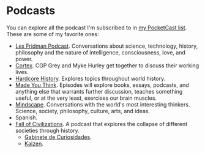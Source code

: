 # Podcasts

You can explore all the podcast I'm subscribed to in [my PocketCast list](https://lists.pocketcasts.com/e0b1036d-ffe3-42af-ba4e-2c13a120a2b3). These are some of my favorite ones:

- [Lex Fridman Podcast](https://lexfridman.com/podcast/). Conversations about science, technology, history, philosophy and the nature of intelligence, consciousness, love, and power.
- [Cortex](https://www.relay.fm/cortex). CGP Grey and Myke Hurley get together to discuss their working lives.
- [Hardcore History](https://www.dancarlin.com/hardcore-history-series/). Explores topics throughout world history.
- [Made You Think](https://madeyouthinkpodcast.com/). Episodes will explore books, essays, podcasts, and anything else that warrants further discussion, teaches something useful, or at the very least, exercises our brain muscles.
- [Mindscape](https://www.preposterousuniverse.com/podcast/). Conversations with the world's most interesting thinkers. Science, society, philosophy, culture, arts, and ideas.
- Spanish.
- [Fall of Civilizations](https://fallofcivilizationspodcast.com/). A podcast that explores the collapse of different societies through history.
  - [Gabinete de Curiosidades](https://web.archive.org/web/20240528141801/https://www.gabinetepodcast.com/).
  - [Kaizen](https://www.jaimerodriguezdesantiago.com/).
